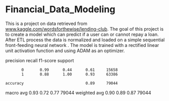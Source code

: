 # Financial_Data_Modeling

This is a project on data retrieved from www.kaggle.com/wordsforthewise/lending-club.
The goal of this project is to create a model which can predict if a user can or cannot repay a loan.
After ETL process the data is normalized and loaded on a simple sequential front-feeding neural network .
The model is trained with a rectified linear unit activation function and using ADAM as an optimizer.






 precision    recall  f1-score   support

           0       0.99      0.44      0.61     15658
           1       0.88      1.00      0.93     63386

    accuracy                           0.89     79044
   macro avg       0.93      0.72      0.77     79044
weighted avg       0.90      0.89      0.87     79044
